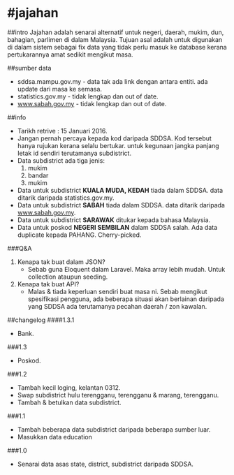 #jajahan
=======

##intro
Jajahan adalah senarai alternatif untuk negeri, daerah, mukim, dun, bahagian, parlimen di dalam Malaysia. Tujuan asal adalah untuk digunakan di dalam sistem sebagai fix data yang tidak perlu masuk ke database kerana pertukarannya amat sedikit mengikut masa.

##sumber data
- sddsa.mampu.gov.my - data tak ada link dengan antara entiti. ada update dari masa ke semasa.
- statistics.gov.my - tidak lengkap dan out of date.
- www.sabah.gov.my - tidak lengkap dan out of date.

##info
- Tarikh retrive : 15 Januari 2016.
- Jangan pernah percaya kepada kod daripada SDDSA. Kod tersebut hanya rujukan kerana selalu bertukar. untuk kegunaan jangka panjang letak id sendiri terutamanya subdistrict.
- Data subdistrict ada tiga jenis:
   1. mukim
   2. bandar
   3. mukim
- Data untuk subdistrict **KUALA MUDA, KEDAH** tiada dalam SDDSA. data ditarik daripada statistics.gov.my.
- Data untuk subdistrict **SABAH** tiada dalam SDDSA. data ditarik daripada www.sabah.gov.my.
- Data untuk subdistrict **SARAWAK** ditukar kepada bahasa Malaysia.
- Data untuk poskod **NEGERI SEMBILAN** dalam SDDSA salah. Ada data duplicate kepada PAHANG. Cherry-picked.

###Q&A
1. Kenapa tak buat dalam JSON?
	- Sebab guna Eloquent dalam Laravel. Maka array lebih mudah. Untuk collection ataupun seeding.
2. Kenapa tak buat API?
	- Malas & tiada keperluan sendiri buat masa ni. Sebab mengikut spesifikasi pengguna, ada beberapa situasi akan berlainan daripada yang SDDSA ada terutamanya pecahan daerah / zon kawalan.

##changelog
####1.3.1
- Bank.

###1.3
- Poskod.

###1.2
- Tambah kecil loging, kelantan 0312.
- Swap subdistrict hulu terengganu, terengganu & marang, terengganu.
- Tambah & betulkan data subdistrict. 

###1.1
- Tambah beberapa data subdistrict daripada beberapa sumber luar.
- Masukkan data education

###1.0
- Senarai data asas state, district, subdistrict daripada SDDSA.
